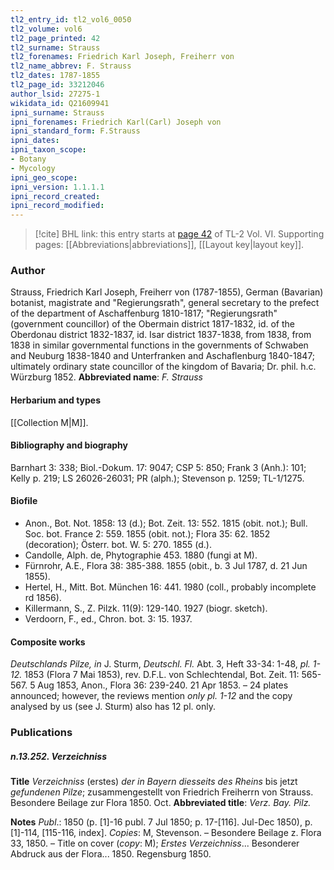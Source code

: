 ```yaml
---
tl2_entry_id: tl2_vol6_0050
tl2_volume: vol6
tl2_page_printed: 42
tl2_surname: Strauss
tl2_forenames: Friedrich Karl Joseph, Freiherr von
tl2_name_abbrev: F. Strauss
tl2_dates: 1787-1855
tl2_page_id: 33212046
author_lsid: 27275-1
wikidata_id: Q21609941
ipni_surname: Strauss
ipni_forenames: Friedrich Karl(Carl) Joseph von
ipni_standard_form: F.Strauss
ipni_dates: 
ipni_taxon_scope: 
- Botany
- Mycology
ipni_geo_scope: 
ipni_version: 1.1.1.1
ipni_record_created: 
ipni_record_modified:
---
```



> [!cite] BHL link: this entry starts at [page 42](https://www.biodiversitylibrary.org/page/33212046) of TL-2 Vol. VI.
> Supporting pages: [[Abbreviations|abbreviations]], [[Layout key|layout key]].

### Author

Strauss, Friedrich Karl Joseph, Freiherr von (1787-1855), German (Bavarian) botanist, magistrate and "Regierungsrath", general secretary to the prefect of the department of Aschaffenburg 1810-1817; "Regierungsrath" (government councillor) of the Obermain district 1817-1832, id. of the Oberdonau district 1832-1837, id. Isar district 1837-1838, from 1838, from 1838 in similar governmental functions in the governments of Schwaben and Neuburg 1838-1840 and Unterfranken and Aschaflenburg 1840-1847; ultimately ordinary state councillor of the kingdom of Bavaria; Dr. phil. h.c. Würzburg 1852. 
**Abbreviated name**: *F. Strauss*

#### Herbarium and types

[[Collection M|M]].

#### Bibliography and biography

Barnhart 3: 338; Biol.-Dokum. 17: 9047; CSP 5: 850; Frank 3 (Anh.): 101; Kelly p. 219; LS 26026-26031; PR (alph.); Stevenson p. 1259; TL-1/1275.

#### Biofile

- Anon., Bot. Not. 1858: 13 (d.); Bot. Zeit. 13: 552. 1815 (obit. not.); Bull. Soc. bot. France 2: 559. 1855 (obit. not.); Flora 35: 62. 1852 (decoration); Österr. bot. W. 5: 270. 1855 (d.).
- Candolle, Alph. de, Phytographie 453. 1880 (fungi at M).
- Fürnrohr, A.E., Flora 38: 385-388. 1855 (obit., b. 3 Jul 1787, d. 21 Jun 1855).
- Hertel, H., Mitt. Bot. München 16: 441. 1980 (coll., probably incomplete rd 1856).
- Killermann, S., Z. Pilzk. 11(9): 129-140. 1927 (biogr. sketch).
- Verdoorn, F., ed., Chron. bot. 3: 15. 1937.

#### Composite works

*Deutschlands Pilze, in* J. Sturm, *Deutschl. Fl.* Abt. 3, Heft 33-34: 1-48, *pl. 1-12.* 1853 (Flora 7 Mai 1853), rev. D.F.L. von Schlechtendal, Bot. Zeit. 11: 565-567. 5 Aug 1853, Anon., Flora 36: 239-240. 21 Apr 1853. – 24 plates announced; however, the reviews mention *only pl. 1-12* and the copy analysed by us (see J. Sturm) also has 12 pl. only.

### Publications

##### n.13.252. Verzeichniss

**Title**
*Verzeichniss* (erstes) *der in Bayern diesseits des Rheins* bis jetzt *gefundenen Pilze*; zusammengestellt von Friedrich Freiherrn von Strauss. Besondere Beilage zur Flora 1850. Oct.
**Abbreviated title**: *Verz. Bay. Pilz.*

**Notes**
*Publ*.: 1850 (p. \[1\]-16 publ. 7 Jul 1850; p. 17-\[116\]. Jul-Dec 1850), p. \[1\]-114, \[115-116, index\]. *Copies*: M, Stevenson. – Besondere Beilage z. Flora 33, 1850. – Title on cover (*copy*: M); *Erstes Verzeichniss*... Besonderer Abdruck aus der Flora... 1850. Regensburg 1850.

